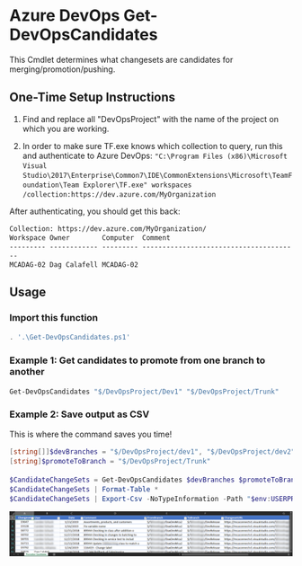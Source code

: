 # Azure DevOps Get-DevOpsCandidates
This Cmdlet determines what changesets are candidates for merging/promotion/pushing.

## One-Time Setup Instructions

1) Find and replace all "DevOpsProject" with the name of the project on which you are working.

2) In order to make sure TF.exe knows which collection to query, run this and authenticate to Azure DevOps:
    `"C:\Program Files (x86)\Microsoft Visual Studio\2017\Enterprise\Common7\IDE\CommonExtensions\Microsoft\TeamFoundation\Team Explorer\TF.exe" workspaces /collection:https://dev.azure.com/MyOrganization`

After authenticating, you should get this back:

    Collection: https://dev.azure.com/MyOrganization/
    Workspace Owner        Computer  Comment
    --------- ------------ --------- ---------------------------------------
    MCADAG-02 Dag Calafell MCADAG-02


## Usage

### Import this function

```powershell
. '.\Get-DevOpsCandidates.ps1'
```

### Example 1: Get candidates to promote from one branch to another
```powershell
Get-DevOpsCandidates "$/DevOpsProject/Dev1" "$/DevOpsProject/Trunk"
```

### Example 2: Save output as CSV
This is where the command saves you time!

```powershell
[string[]]$devBranches = "$/DevOpsProject/dev1", "$/DevOpsProject/dev2", "$/DevOpsProject/dev3", "$/DevOpsProject/dev4", "$/DevOpsProject/dev5", "$/DevOpsProject/dev6", "$/DevOpsProject/dev7", "$/DevOpsProject/dev8", "$/DevOpsProject/dev9", "$/DevOpsProject/dev10", "$/DevOpsProject/dev11", "$/DevOpsProject/dev12"
[string]$promoteToBranch = "$/DevOpsProject/Trunk"

$CandidateChangeSets = Get-DevOpsCandidates $devBranches $promoteToBranch
$CandidateChangeSets | Format-Table *
$CandidateChangeSets | Export-Csv -NoTypeInformation -Path "$env:USERPROFILE\Desktop\Promotion Candidates for Trunk.csv"
```
![Picture of CSV File](DevOps-TFS-Promotion-Candidates-List.png "Output of the command in CSV form")


